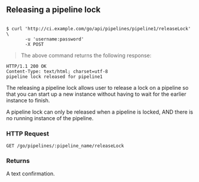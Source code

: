 ## Releasing a pipeline lock

```shell

$ curl 'http://ci.example.com/go/api/pipelines/pipeline1/releaseLock' \
       -u 'username:password'
       -X POST
```

> The above command returns the following response:

```http
HTTP/1.1 200 OK
Content-Type: text/html; charset=utf-8
pipeline lock released for pipeline1
```


The releasing a pipeline lock  allows user to release a lock on a pipeline so that you can start up a new instance without having to wait for the earlier instance to finish.
<aside class="notice">
 A pipeline lock can only be released when a pipeline is locked, AND there is no running instance of the pipeline.
</aside>

### HTTP Request

`GET /go/pipelines/:pipeline_name/releaseLock`

### Returns

A text confirmation.